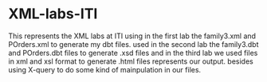 # XML-labs-ITI
This represents the XML labs at ITI 
using in the first lab the family3.xml and POrders.xml to generate my dbt files. 
used in the second lab the family3.dbt and POrders.dbt files to generate .xsd files 
and in the third lab we used files in xml and xsl format to generate .html files represents our output.
besides using X-query to do some kind of mainpulation in our files. 
